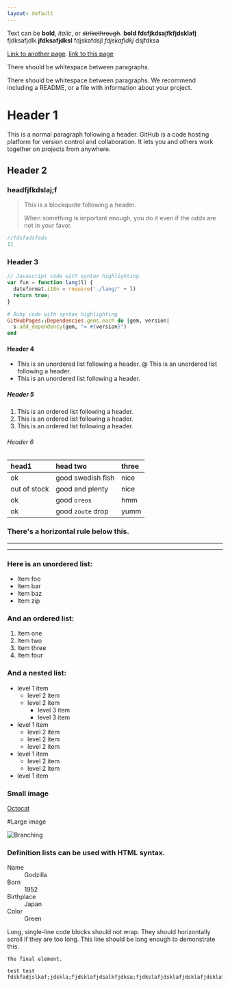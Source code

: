 ```yaml
---
layout: default
---
```


Text can be **bold**, _italic_, or ~~strikethrough~~. **bold  fdsfjkdsajfkfjdsklafj** fjdksafjdlk **jfdksafjdksl** fdjskafdsjl _fdjskafldkj_ <fjdskafjdksl> dsjfdksa

[Link to another page](./another-page.html).
[link to this page](https://baidu.com)

There should be whitespace between paragraphs.

There should be whitespace between paragraphs. We recommend including a README, or a file with information about your project.

# Header 1

This is a normal paragraph following a header. GitHub is a code hosting platform for version control and collaboration. It lets you and others work together on projects from anywhere.

## Header 2
### headfjfkdslaj;f 
> This is a blockquote following a header.
>
> When something is important enough, you do it even if the odds are not in your favor.

```js
//fdsfadsfads
11
```

### Header 3

```js
// Javascript code with syntax highlighting.
var fun = function lang(l) {
  dateformat.i18n = require('./lang/' + l)
  return true;
}
```

```ruby
# Ruby code with syntax highlighting
GitHubPages::Dependencies.gems.each do |gem, version|
  s.add_dependency(gem, "= #{version}")
end
```

#### Header 4

*   This is an unordered list following a header.
@   This is an unordered list following a header.
*   This is an unordered list following a header.

##### Header 5

1.  This is an ordered list following a header.
2.  This is an ordered list following a header.
3.  This is an ordered list following a header.

###### Header 6

| head1        | head two          | three |
|:-------------|:------------------|:------|
| ok           | good swedish fish | nice  |
| out of stock | good and plenty   | nice  |
| ok           | good `oreos`      | hmm   |
| ok           | good `zoute` drop | yumm  |

### There's a horizontal rule below this.

* * *

* * *

### Here is an unordered list:

*   Item foo
*   Item bar
*   Item baz
*   Item zip

### And an ordered list:

1.  Item one
1.  Item two
1.  Item three
1.  Item four

### And a nested list:

- level 1 item
  - level 2 item
  - level 2 item
    - level 3 item
    - level 3 item
- level 1 item
  - level 2 item
  - level 2 item
  - level 2 item
- level 1 item
  - level 2 item
  - level 2 item
- level 1 item

### Small image

[Octocat](https://github.githubassets.com/images/icons/emoji/octocat.png)

#Large image

![Branching](https://guides.github.com/activities/hello-world/branching.png)


### Definition lists can be used with HTML syntax.

<dl>
<dt>Name</dt>
<dd>Godzilla</dd>
<dt>Born</dt>
<dd>1952</dd>
<dt>Birthplace</dt>
<dd>Japan</dd>
<dt>Color</dt>
<dd>Green</dd>
</dl>


Long, single-line code blocks should not wrap. They should horizontally scroll if they are too long. This line should be long enough to demonstrate this.


```
The final element.
```

```
test test fdskfadjslkaf;jdskla;fjdsklafjdsalkfjdksa;fjdkslafjdsklafjdsklafjdsklafjdsklafjdkslafjdksljfdkslajfdslak;jfffffffffffffdksl;ajfdklsjfdkslajfdsl;a
```
